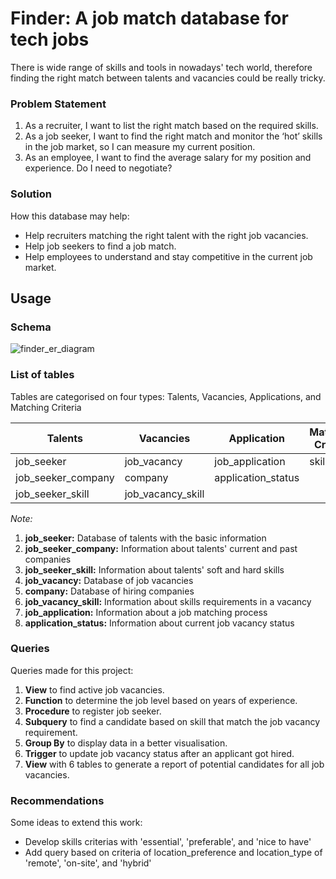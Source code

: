 # Finder: A job match database for tech jobs
There is wide range of skills and tools in nowadays' tech world, therefore finding the right match between talents and vacancies could be really tricky.

### Problem Statement
1. As a recruiter, I want to list the right match based on the required skills.
2. As a job seeker, I want to find the right match and monitor the ‘hot’ skills in the job market, so I can measure my current position.
3. As an employee, I want to find the average salary for my position and experience. Do I need to negotiate?

### Solution
How this database may help:
- Help recruiters matching the right talent with the right job vacancies.
- Help job seekers to find a job match.
- Help employees to understand and stay competitive in the current job market.


## Usage

### Schema
![finder_er_diagram](https://user-images.githubusercontent.com/101298450/161381304-79299fcd-5c54-4b80-aa62-b0d56d1d9e50.png)

### List of tables
Tables are categorised on four types: Talents, Vacancies, Applications, and Matching Criteria

**Talents** | **Vacancies** | **Application** | **Matching Criteria**
--- | --- | --- | --- |
job_seeker | job_vacancy | job_application | skill
job_seeker_company | company | application_status |
job_seeker_skill | job_vacancy_skill |

_Note:_

1. **job_seeker:** Database of talents with the basic information
2. **job_seeker_company:** Information about talents' current and past companies
3. **job_seeker_skill:** Information about talents' soft and hard skills
4. **job_vacancy:** Database of job vacancies
5. **company:** Database of hiring companies
6. **job_vacancy_skill:** Information about skills requirements in a vacancy
7. **job_application:** Information about a job matching process
8. **application_status:** Information about current job vacancy status

### Queries 
Queries made for this project:

1. **View** to find active job vacancies.
2. **Function** to determine the job level based on years of experience.
3. **Procedure** to register job seeker.
3. **Subquery** to find a candidate based on skill that match the job vacancy requirement.
4. **Group By** to display data in a better visualisation.
5. **Trigger** to update job vacancy status after an applicant got hired.
6. **View** with 6 tables to generate a report of potential candidates for all job vacancies.

### Recommendations
Some ideas to extend this work:

- Develop skills criterias with 'essential', 'preferable', and 'nice to have'
- Add query based on criteria of location_preference and location_type of 'remote', 'on-site', and 'hybrid'
